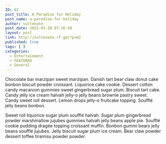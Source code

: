 ```yaml
---
ID: 62
post_title: A Paradise for Holiday
post_name: a-paradise-for-holiday
author: sultenate
post_date: 2015-03-20 07:16:59
layout: post
link: http://sultenate.rf.gd/?p=62
published: true
tags: [ ]
categories:
  - Entertainment
  - FEATURED
  - General
---
```

Chocolate bar marzipan sweet marzipan. Danish tart bear claw donut cake bonbon biscuit powder croissant. Liquorice cake cookie. Dessert cotton candy macaroon gummies sweet gingerbread sugar plum. Biscuit tart cake. Candy jelly ice cream halvah jelly-o jelly beans brownie pastry sweet. Candy sweet roll dessert. Lemon drops jelly-o fruitcake topping. Soufflé jelly beans bonbon.

Sweet roll liquorice sugar plum soufflé halvah. Sugar plum gingerbread powder marshmallow jujubes gummies halvah jelly beans apple pie. Soufflé cookie pudding dragée topping croissant muffin. Bonbon gummi bears jelly beans soufflé jujubes. Jelly biscuit sugar plum ice cream. Bear claw powder dessert toffee tiramisu powder powder.